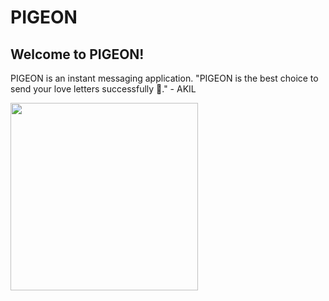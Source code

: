 # PIGEON

## Welcome to PIGEON!

PIGEON is an instant messaging application. "PIGEON is the best choice to send your love letters successfully 💌." - AKIL

<img src="https://github.com/iakil/pigeon_messenger/blob/main/images/akil_pigeon.GIF" width="300" />
